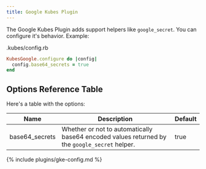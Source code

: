 ```yaml
---
title: Google Kubes Plugin
---
```


The Google Kubes Plugin adds support helpers like `google_secret`. You can configure it's behavior. Example:

.kubes/config.rb

```ruby
KubesGoogle.configure do |config|
  config.base64_secrets = true
end
```

## Options Reference Table

Here's a table with the options:

Name | Description | Default
---|---|---
base64_secrets | Whether or not to automatically base64 encoded values returned by the `google_secret` helper. | true
{% include plugins/gke-config.md %}